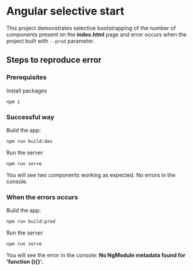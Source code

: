 # Angular selective start

This project demonstrates selective bootstrapping of the number of components present on the **index.html** page and error occurs when the project built with `--prod` parameter.

## Steps to reproduce error

### Prerequisites

Install packages
```
npm i
```

### Successful way

Build the app:
```
npm run build:dev
```

Run the server
```
npm run serve
```

You will see two components working as expected. No errors in the console.

### When the errors occurs

Build the app:
```
npm run build:prod
```

Run the server
```
npm run serve
```

You will see the error in the console: **No NgModule metadata found for 'function (){}'.**
